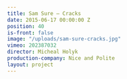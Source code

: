 ```yaml
---
title: Sam Sure — Cracks
date: 2015-06-17 00:00:00 Z
position: 40
is-front: false
image: "/uploads/sam-sure-cracks.jpg"
vimeo: 202387032
director: Micheal Holyk
production-company: Nice and Polite
layout: project
---
```


